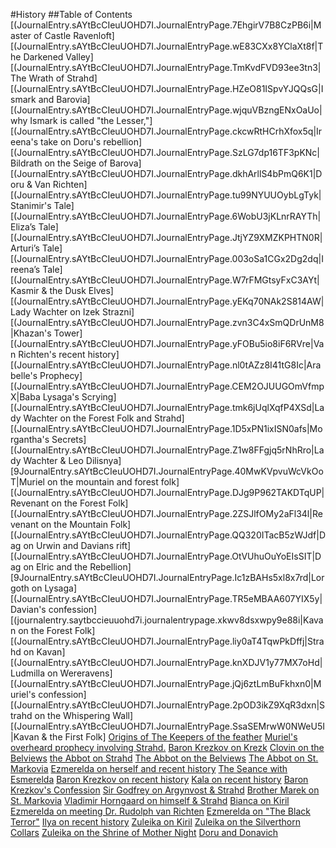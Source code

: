 #History
##Table of Contents
[(JournalEntry.sAYtBcCIeuUOHD7I.JournalEntryPage.7EhgirV7B8CzPB6i|Master of Castle Ravenloft]
[(JournalEntry.sAYtBcCIeuUOHD7I.JournalEntryPage.wE83CXx8YClaXt8f|The Darkened Valley]
[(JournalEntry.sAYtBcCIeuUOHD7I.JournalEntryPage.TmKvdFVD93ee3tn3|The Wrath of Strahd]
[(JournalEntry.sAYtBcCIeuUOHD7I.JournalEntryPage.HZeO81ISpvYJQQsG|Ismark and Barovia]
[(JournalEntry.sAYtBcCIeuUOHD7I.JournalEntryPage.wjquVBzngENxOaUo|why Ismark is called "the Lesser,"]
[(JournalEntry.sAYtBcCIeuUOHD7I.JournalEntryPage.ckcwRtHCrhXfox5q|Ireena's take on Doru's rebellion]
[(JournalEntry.sAYtBcCIeuUOHD7I.JournalEntryPage.SzLG7dp16TF3pKNc|Bildrath on the Seige of Barova]
[(JournalEntry.sAYtBcCIeuUOHD7I.JournalEntryPage.dkhArllS4bPmQ6K1|Doru & Van Richten]
[(JournalEntry.sAYtBcCIeuUOHD7I.JournalEntryPage.tu99NYUUOybLgTyk|Stanimir's Tale]
[(JournalEntry.sAYtBcCIeuUOHD7I.JournalEntryPage.6WobU3jKLnrRAYTh|Eliza’s Tale]
[(JournalEntry.sAYtBcCIeuUOHD7I.JournalEntryPage.JtjYZ9XMZKPHTN0R|Arturi’s Tale]
[(JournalEntry.sAYtBcCIeuUOHD7I.JournalEntryPage.003oSa1CGx2Dg2dq|Ireena’s Tale]
[(JournalEntry.sAYtBcCIeuUOHD7I.JournalEntryPage.W7rFMGtsyFxC3AYt|Kasmir & the Dusk Elves]
[(JournalEntry.sAYtBcCIeuUOHD7I.JournalEntryPage.yEKq70NAk2S814AW|Lady Wachter on Izek Strazni]
[(JournalEntry.sAYtBcCIeuUOHD7I.JournalEntryPage.zvn3C4xSmQDrUnM8|Khazan's Tower]
[(JournalEntry.sAYtBcCIeuUOHD7I.JournalEntryPage.yFOBu5io8iF6RVre|Van Richten's recent history]
[(JournalEntry.sAYtBcCIeuUOHD7I.JournalEntryPage.nl0tAZz8I41tG8Ic|Arabelle's Prophecy]
[(JournalEntry.sAYtBcCIeuUOHD7I.JournalEntryPage.CEM2OJUUGOmVfmpX|Baba Lysaga's Scrying]
[(JournalEntry.sAYtBcCIeuUOHD7I.JournalEntryPage.tmk6jUqlXqfP4XSd|Lady Wachter on the Forest Folk and Strahd]
[(JournalEntry.sAYtBcCIeuUOHD7I.JournalEntryPage.1D5xPN1ixISN0afs|Morgantha's Secrets]
[(JournalEntry.sAYtBcCIeuUOHD7I.JournalEntryPage.Z1w8FFgjq5rNhRro|Lady Wachter & Leo Dilisnya]
[9JournalEntry.sAYtBcCIeuUOHD7I.JournalEntryPage.40MwKVpvuWcVkOoT|Muriel on the mountain and forest folk]
[(JournalEntry.sAYtBcCIeuUOHD7I.JournalEntryPage.DJg9P962TAKDTqUP|Revenant on the Forest Folk]
[(JournalEntry.sAYtBcCIeuUOHD7I.JournalEntryPage.2ZSJlfOMy2aFl34l|Revenant on the Mountain Folk]
[(JournalEntry.sAYtBcCIeuUOHD7I.JournalEntryPage.QQ320ITacB5zWJdf|Dag on Urwin and Davians rift]
[(JournalEntry.sAYtBcCIeuUOHD7I.JournalEntryPage.OtVUhuOuYoEIsSIT|Dag on Elric and the Rebellion]
[9JournalEntry.sAYtBcCIeuUOHD7I.JournalEntryPage.Ic1zBAHs5xl8x7rd|Lorgoth on Lysaga]
[(JournalEntry.sAYtBcCIeuUOHD7I.JournalEntryPage.TR5eMBAA607YIX5y|Davian's confession]
[(journalentry.saytbccieuuohd7i.journalentrypage.xkwv8dsxwpy9e88i|Kavan on the Forest Folk]
[(JournalEntry.sAYtBcCIeuUOHD7I.JournalEntryPage.liy0aT4TqwPkDffj|Strahd on Kavan]
[(JournalEntry.sAYtBcCIeuUOHD7I.JournalEntryPage.knXDJV1y77MX7oHd|Ludmilla on Wereravens]
[(JournalEntry.sAYtBcCIeuUOHD7I.JournalEntryPage.jQj6ztLmBuFkhxn0|Muriel's confession]
[(JournalEntry.sAYtBcCIeuUOHD7I.JournalEntryPage.2pOD3ikZ9XqR3dxn|Strahd on the Whispering Wall]
[(JournalEntry.sAYtBcCIeuUOHD7I.JournalEntryPage.SsaSEMrwW0NWeU5I|Kavan & the First Folk]
[Origins of The Keepers of the feather](JournalEntry.sAYtBcCIeuUOHD7I.JournalEntryPage.dBjj3kMuntoEtcMe)
[Muriel's overheard prophecy involving Strahd.](JournalEntry.sAYtBcCIeuUOHD7I.JournalEntryPage.XNKyv68fmfVdTeRi)
[Baron Krezkov on Krezk](JournalEntry.sAYtBcCIeuUOHD7I.JournalEntryPage.jRLRcOqdTe4069e7)
[Clovin on the Belviews](JournalEntry.sAYtBcCIeuUOHD7I.JournalEntryPage.tn4IkMzwM44JAFug)
[the Abbot on Strahd](JournalEntry.sAYtBcCIeuUOHD7I.JournalEntryPage.fh0PDEJssqrQA6Kh)
[The Abbot on the Belviews](JournalEntry.sAYtBcCIeuUOHD7I.JournalEntryPage.l8OGXSdZMrmrr4NY)
[The Abbot on St. Markovia](JournalEntry.sAYtBcCIeuUOHD7I.JournalEntryPage.39LRPRrtqaxEv7Tz)
[Ezmerelda on herself and recent history](JournalEntry.sAYtBcCIeuUOHD7I.JournalEntryPage.VW8wuP7pjNulHmi7)
[The Seance with Esmerelda](JournalEntry.sAYtBcCIeuUOHD7I.JournalEntryPage.AIFE13bwhCPVUOIO)
[Baron Krezkov on recent history](JournalEntry.sAYtBcCIeuUOHD7I.JournalEntryPage.VWkO7ShB5BErSlK9)
[Kala on recent history](JournalEntry.sAYtBcCIeuUOHD7I.JournalEntryPage.2XW1uFE59p9O9FwG)
[Baron Krezkov's Confession](JournalEntry.sAYtBcCIeuUOHD7I.JournalEntryPage.XK25kuJlBSmhkgzx)
[Sir Godfrey on Argynvost & Strahd](JournalEntry.sAYtBcCIeuUOHD7I.JournalEntryPage.nopfCZNK3geGOpMG)
[Brother Marek on St. Markovia](JournalEntry.sAYtBcCIeuUOHD7I.JournalEntryPage.SFjlkOhEpQ6zLee9)
[Vladimir Horngaard on himself & Strahd](JournalEntry.sAYtBcCIeuUOHD7I.JournalEntryPage.iy9yXoMuUxUr73AB)
[Bianca on Kiril](JournalEntry.sAYtBcCIeuUOHD7I.JournalEntryPage.rOM71hmuNmniloEc)
[Ezmerelda on meeting Dr. Rudolph van Richten](JournalEntry.sAYtBcCIeuUOHD7I.JournalEntryPage.VSQVk8L56KfnsriQ)
[Ezmerelda on "The Black Terror"](JournalEntry.sAYtBcCIeuUOHD7I.JournalEntryPage.vw8qoEp17KSDCc6z)
[Ilya on recent history](JournalEntry.sAYtBcCIeuUOHD7I.JournalEntryPage.cYNZL2QDzPWKp8Pe)
[Zuleika on Kiril](JournalEntry.sAYtBcCIeuUOHD7I.JournalEntryPage.dZSqKR1dBHOfKFre)
[Zuleika on the Silverthorn Collars](JournalEntry.sAYtBcCIeuUOHD7I.JournalEntryPage.rkDq4If0bXKUbvES)
[Zuleika on the Shrine of Mother Night](JournalEntry.sAYtBcCIeuUOHD7I.JournalEntryPage.uxNkx8Gk4pMR60aR)
[Doru and Donavich](JournalEntry.sAYtBcCIeuUOHD7I.JournalEntryPage.3UUqGxRvL7zMlCmK)
